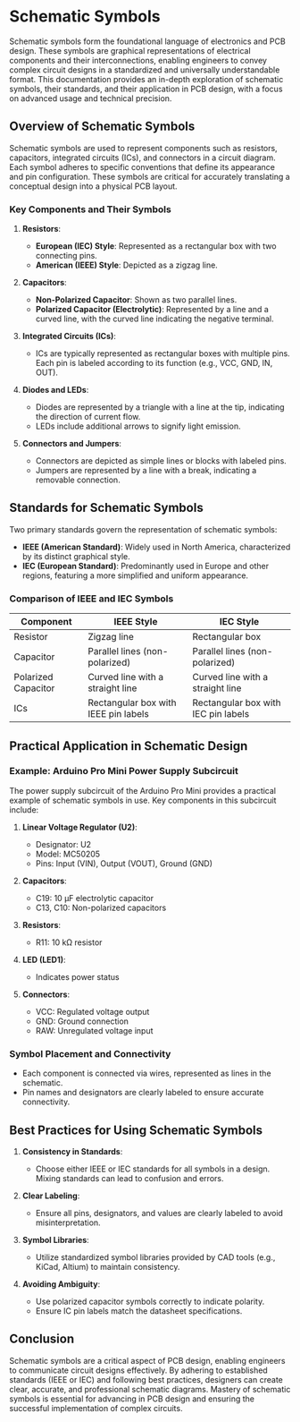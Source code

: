 # Schematic Symbols

Schematic symbols form the foundational language of electronics and PCB design. These symbols are graphical representations of electrical components and their interconnections, enabling engineers to convey complex circuit designs in a standardized and universally understandable format. This documentation provides an in-depth exploration of schematic symbols, their standards, and their application in PCB design, with a focus on advanced usage and technical precision.

## Overview of Schematic Symbols

Schematic symbols are used to represent components such as resistors, capacitors, integrated circuits (ICs), and connectors in a circuit diagram. Each symbol adheres to specific conventions that define its appearance and pin configuration. These symbols are critical for accurately translating a conceptual design into a physical PCB layout.

### Key Components and Their Symbols

1. **Resistors**:  
   - **European (IEC) Style**: Represented as a rectangular box with two connecting pins.  
   - **American (IEEE) Style**: Depicted as a zigzag line.  

2. **Capacitors**:  
   - **Non-Polarized Capacitor**: Shown as two parallel lines.  
   - **Polarized Capacitor (Electrolytic)**: Represented by a line and a curved line, with the curved line indicating the negative terminal.  

3. **Integrated Circuits (ICs)**:  
   - ICs are typically represented as rectangular boxes with multiple pins. Each pin is labeled according to its function (e.g., VCC, GND, IN, OUT).  

4. **Diodes and LEDs**:  
   - Diodes are represented by a triangle with a line at the tip, indicating the direction of current flow.  
   - LEDs include additional arrows to signify light emission.  

5. **Connectors and Jumpers**:  
   - Connectors are depicted as simple lines or blocks with labeled pins.  
   - Jumpers are represented by a line with a break, indicating a removable connection.  

## Standards for Schematic Symbols

Two primary standards govern the representation of schematic symbols:  
- **IEEE (American Standard)**: Widely used in North America, characterized by its distinct graphical style.  
- **IEC (European Standard)**: Predominantly used in Europe and other regions, featuring a more simplified and uniform appearance.  

### Comparison of IEEE and IEC Symbols

| Component       | IEEE Style                          | IEC Style                          |
|-----------------|-------------------------------------|------------------------------------|
| Resistor        | Zigzag line                         | Rectangular box                    |
| Capacitor       | Parallel lines (non-polarized)      | Parallel lines (non-polarized)     |
| Polarized Capacitor | Curved line with a straight line  | Curved line with a straight line   |
| ICs             | Rectangular box with IEEE pin labels | Rectangular box with IEC pin labels |

## Practical Application in Schematic Design

### Example: Arduino Pro Mini Power Supply Subcircuit

The power supply subcircuit of the Arduino Pro Mini provides a practical example of schematic symbols in use. Key components in this subcircuit include:  

1. **Linear Voltage Regulator (U2)**:  
   - Designator: U2  
   - Model: MC50205  
   - Pins: Input (VIN), Output (VOUT), Ground (GND)  

2. **Capacitors**:  
   - C19: 10 µF electrolytic capacitor  
   - C13, C10: Non-polarized capacitors  

3. **Resistors**:  
   - R11: 10 kΩ resistor  

4. **LED (LED1)**:  
   - Indicates power status  

5. **Connectors**:  
   - VCC: Regulated voltage output  
   - GND: Ground connection  
   - RAW: Unregulated voltage input  

### Symbol Placement and Connectivity

- Each component is connected via wires, represented as lines in the schematic.  
- Pin names and designators are clearly labeled to ensure accurate connectivity.  

## Best Practices for Using Schematic Symbols

1. **Consistency in Standards**:  
   - Choose either IEEE or IEC standards for all symbols in a design. Mixing standards can lead to confusion and errors.  

2. **Clear Labeling**:  
   - Ensure all pins, designators, and values are clearly labeled to avoid misinterpretation.  

3. **Symbol Libraries**:  
   - Utilize standardized symbol libraries provided by CAD tools (e.g., KiCad, Altium) to maintain consistency.  

4. **Avoiding Ambiguity**:  
   - Use polarized capacitor symbols correctly to indicate polarity.  
   - Ensure IC pin labels match the datasheet specifications.  

## Conclusion

Schematic symbols are a critical aspect of PCB design, enabling engineers to communicate circuit designs effectively. By adhering to established standards (IEEE or IEC) and following best practices, designers can create clear, accurate, and professional schematic diagrams. Mastery of schematic symbols is essential for advancing in PCB design and ensuring the successful implementation of complex circuits.